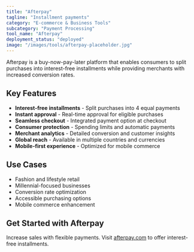 ```yaml
---
title: "Afterpay"
tagline: "Installment payments"
category: "E-commerce & Business Tools"
subcategory: "Payment Processing"
tool_name: "Afterpay"
deployment_status: "deployed"
image: "/images/tools/afterpay-placeholder.jpg"
---
```

Afterpay is a buy-now-pay-later platform that enables consumers to split purchases into interest-free installments while providing merchants with increased conversion rates.

## Key Features

- **Interest-free installments** - Split purchases into 4 equal payments
- **Instant approval** - Real-time approval for eligible purchases
- **Seamless checkout** - Integrated payment option at checkout
- **Consumer protection** - Spending limits and automatic payments
- **Merchant analytics** - Detailed conversion and customer insights
- **Global reach** - Available in multiple countries and currencies
- **Mobile-first experience** - Optimized for mobile commerce

## Use Cases

- Fashion and lifestyle retail
- Millennial-focused businesses
- Conversion rate optimization
- Accessible purchasing options
- Mobile commerce enhancement

## Get Started with Afterpay

Increase sales with flexible payments. Visit [afterpay.com](https://www.afterpay.com) to offer interest-free installments.